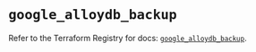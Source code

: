 # `google_alloydb_backup`

Refer to the Terraform Registry for docs: [`google_alloydb_backup`](https://registry.terraform.io/providers/hashicorp/google/6.7.0/docs/resources/alloydb_backup).
